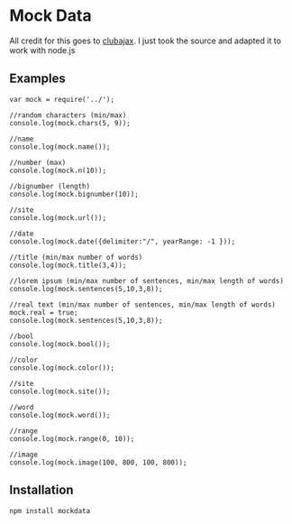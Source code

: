 # Mock Data

All credit for this goes to [clubajax](http://clubajax.org/mock-data-randomizer/).  I just took the source and adapted it to work with node.js

## Examples

	var mock = require('../');

	//random characters (min/max)
	console.log(mock.chars(5, 9));

	//name
	console.log(mock.name());

	//number (max)
	console.log(mock.n(10));

	//bignumber (length)
	console.log(mock.bignumber(10));

	//site
	console.log(mock.url());

	//date
	console.log(mock.date({delimiter:"/", yearRange: -1 }));

	//title (min/max number of words)
	console.log(mock.title(3,4));

	//lorem ipsum (min/max number of sentences, min/max length of words)
	console.log(mock.sentences(5,10,3,8));

	//real text (min/max number of sentences, min/max length of words)
	mock.real = true;
	console.log(mock.sentences(5,10,3,8));

	//bool
	console.log(mock.bool());

	//color
	console.log(mock.color());

	//site
	console.log(mock.site());

	//word
	console.log(mock.word());

	//range
	console.log(mock.range(0, 10));

	//image
	console.log(mock.image(100, 800, 100, 800));

## Installation

	npm install mockdata
